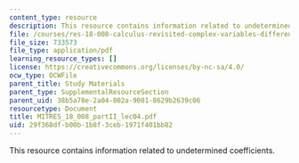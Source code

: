 ```yaml
---
content_type: resource
description: This resource contains information related to undetermined coefficients.
file: /courses/res-18-008-calculus-revisited-complex-variables-differential-equations-and-linear-algebra-fall-2011/29f368dfb00b1b8f3ceb1971f401bb82_MITRES_18_008_partII_lec04.pdf
file_size: 733573
file_type: application/pdf
learning_resource_types: []
license: https://creativecommons.org/licenses/by-nc-sa/4.0/
ocw_type: OCWFile
parent_title: Study Materials
parent_type: SupplementalResourceSection
parent_uid: 38b5a78e-2a04-002a-9081-8629b2639c06
resourcetype: Document
title: MITRES_18_008_partII_lec04.pdf
uid: 29f368df-b00b-1b8f-3ceb-1971f401bb82
---
```

This resource contains information related to undetermined coefficients.